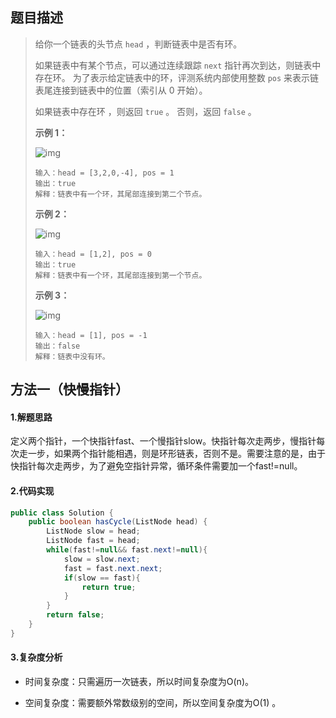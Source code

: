 ## 题目描述 
>  给你一个链表的头节点 `head` ，判断链表中是否有环。
>
>  如果链表中有某个节点，可以通过连续跟踪 `next` 指针再次到达，则链表中存在环。 为了表示给定链表中的环，评测系统内部使用整数 `pos` 来表示链表尾连接到链表中的位置（索引从 0 开始）。
>
>  如果链表中存在环 ，则返回 `true` 。 否则，返回 `false` 。
>
>   
>
>  **示例 1：**
>
>  ![img](https://assets.leetcode-cn.com/aliyun-lc-upload/uploads/2018/12/07/circularlinkedlist.png)
>
>  ```
>  输入：head = [3,2,0,-4], pos = 1
>  输出：true
>  解释：链表中有一个环，其尾部连接到第二个节点。
>  ```
>
>  **示例 2：**
>
>  ![img](https://assets.leetcode-cn.com/aliyun-lc-upload/uploads/2018/12/07/circularlinkedlist_test2.png)
>
>  ```
>  输入：head = [1,2], pos = 0
>  输出：true
>  解释：链表中有一个环，其尾部连接到第一个节点。
>  ```
>
>  **示例 3：**
>
>  ![img](https://assets.leetcode-cn.com/aliyun-lc-upload/uploads/2018/12/07/circularlinkedlist_test3.png)
>
>  ```
>  输入：head = [1], pos = -1
>  输出：false
>  解释：链表中没有环。
>  ```


## 方法一（快慢指针）
#### 1.解题思路
定义两个指针，一个快指针fast、一个慢指针slow。快指针每次走两步，慢指针每次走一步，如果两个指针能相遇，则是环形链表，否则不是。需要注意的是，由于快指针每次走两步，为了避免空指针异常，循环条件需要加一个fast!=null。

#### 2.代码实现
```java
public class Solution {
    public boolean hasCycle(ListNode head) {
        ListNode slow = head;
        ListNode fast = head;
        while(fast!=null&& fast.next!=null){
            slow = slow.next;
            fast = fast.next.next;
            if(slow == fast){
                return true;
            }
        }
        return false;
    }
}
```
#### 3.复杂度分析

- 时间复杂度：只需遍历一次链表，所以时间复杂度为O(n)。

- 空间复杂度：需要额外常数级别的空间，所以空间复杂度为O(1) 。


